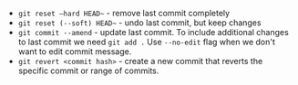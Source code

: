 - `git reset —hard HEAD~` - remove last commit completely
- `git reset (--soft) HEAD~` - undo last commit, but keep changes
- `git commit --amend` - update last commit. To include additional changes to last commit we need `git add .` Use `--no-edit` flag when we don't want to edit commit message.
- `git revert <commit hash>` - create a new commit that reverts the specific commit or range of commits.
